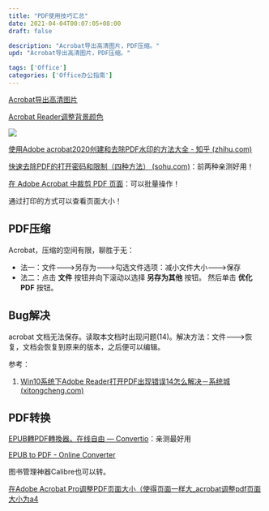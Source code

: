 ```yaml
---
title: "PDF使用技巧汇总"
date: 2021-04-04T00:07:05+08:00
draft: false

description: "Acrobat导出高清图片，PDF压缩。"
upd: "Acrobat导出高清图片，PDF压缩。"

tags: ['Office']
categories: ['Office办公指南']
---
```


<!--more-->

[Acrobat导出高清图片](https://www.duote.com/tech/9/25042.html)

[Acrobat Reader调整背景颜色](https://jingyan.baidu.com/article/dca1fa6f0898b8f1a440529e.html)

![](https://cdn.jsdelivr.net/gh/henrywu97/FigBed@master/Figs/20210706213510.png)



[使用Adobe acrobat2020创建和去除PDF水印的方法大全 - 知乎 (zhihu.com)](https://zhuanlan.zhihu.com/p/372059897)

[快速去除PDF的打开密码和限制（四种方法） (sohu.com)](https://www.sohu.com/a/241848538_464404)：前两种亲测好用！

[在 Adobe Acrobat 中裁剪 PDF 页面](https://helpx.adobe.com/cn/acrobat/using/crop-pdf-pages.html)：可以批量操作！

通过打印的方式可以查看页面大小！

## PDF压缩

Acrobat，压缩的空间有限，聊胜于无：

- 法一：文件--->另存为--->勾选文件选项：减小文件大小--->保存
- 法二：点击 **文件** 按钮并向下滚动以选择 **另存为其他** 按钮。 然后单击 **优化PDF** 按钮。

## Bug解决

acrobat 文档无法保存。读取本文档时出现问题(14)。解决方法：文件--->恢复，文档会恢复到原来的版本，之后便可以编辑。

参考：

1. [Win10系统下Adobe Reader打开PDF出现错误14怎么解决－系统城 (xitongcheng.com)](http://www.xitongcheng.com/jiaocheng/win10_article_44555.html)

## PDF转换

[EPUB轉PDF轉換器。在线自由 — Convertio](https://convertio.co/zh/epub-pdf/)：亲测最好用

[EPUB to PDF - Online Converter](https://www.onlineconverter.com/epub-to-pdf)

图书管理神器Calibre也可以转。



[在Adobe Acrobat Pro调整PDF页面大小（使得页面一样大_acrobat调整pdf页面大小为a4](https://blog.csdn.net/weixin_39589455/article/details/106754197)
